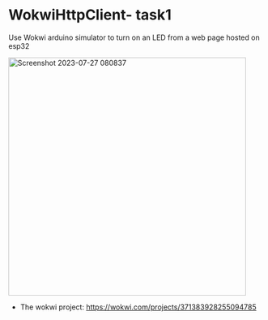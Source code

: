# WokwiHttpClient- task1
Use Wokwi arduino simulator to turn on an LED from a web page hosted on esp32

<img width="469" alt="Screenshot 2023-07-27 080837" src="https://github.com/id3dx/LED-Wokwi/assets/138385070/77e58a40-b123-4d71-aee7-3859fd62c07c">

- The wokwi project:
  https://wokwi.com/projects/371383928255094785
